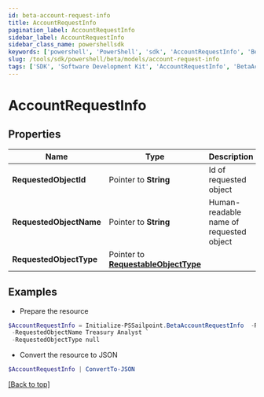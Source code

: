 ```yaml
---
id: beta-account-request-info
title: AccountRequestInfo
pagination_label: AccountRequestInfo
sidebar_label: AccountRequestInfo
sidebar_class_name: powershellsdk
keywords: ['powershell', 'PowerShell', 'sdk', 'AccountRequestInfo', 'BetaAccountRequestInfo'] 
slug: /tools/sdk/powershell/beta/models/account-request-info
tags: ['SDK', 'Software Development Kit', 'AccountRequestInfo', 'BetaAccountRequestInfo']
---
```



# AccountRequestInfo

## Properties

Name | Type | Description | Notes
------------ | ------------- | ------------- | -------------
**RequestedObjectId** |  Pointer to **String** | Id of requested object | [optional] 
**RequestedObjectName** |  Pointer to **String** | Human-readable name of requested object | [optional] 
**RequestedObjectType** |  Pointer to [**RequestableObjectType**](requestable-object-type) |  | [optional] 

## Examples

- Prepare the resource
```powershell
$AccountRequestInfo = Initialize-PSSailpoint.BetaAccountRequestInfo  -RequestedObjectId 2c91808563ef85690164001c31140c0c `
 -RequestedObjectName Treasury Analyst `
 -RequestedObjectType null
```

- Convert the resource to JSON
```powershell
$AccountRequestInfo | ConvertTo-JSON
```


[[Back to top]](#) 

